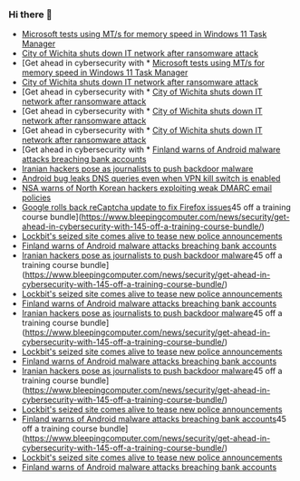 ### Hi there 👋

<!--START_SECTION:feed-->
* [Microsoft tests using MT/s for memory speed in Windows 11 Task Manager](https://www.bleepingcomputer.com/news/microsoft/microsoft-tests-using-mt-s-for-memory-speed-in-windows-11-task-manager/)
* [City of Wichita shuts down IT network after ransomware attack](https://www.bleepingcomputer.com/news/security/city-of-wichita-shuts-down-it-network-after-ransomware-attack/)
* [Get ahead in cybersecurity with * [Microsoft tests using MT/s for memory speed in Windows 11 Task Manager](https://www.bleepingcomputer.com/news/microsoft/microsoft-tests-using-mt-s-for-memory-speed-in-windows-11-task-manager/)
* [City of Wichita shuts down IT network after ransomware attack](https://www.bleepingcomputer.com/news/security/city-of-wichita-shuts-down-it-network-after-ransomware-attack/)
* [Get ahead in cybersecurity with * [City of Wichita shuts down IT network after ransomware attack](https://www.bleepingcomputer.com/news/security/city-of-wichita-shuts-down-it-network-after-ransomware-attack/)
* [Get ahead in cybersecurity with * [City of Wichita shuts down IT network after ransomware attack](https://www.bleepingcomputer.com/news/security/city-of-wichita-shuts-down-it-network-after-ransomware-attack/)
* [Get ahead in cybersecurity with * [City of Wichita shuts down IT network after ransomware attack](https://www.bleepingcomputer.com/news/security/city-of-wichita-shuts-down-it-network-after-ransomware-attack/)
* [Get ahead in cybersecurity with * [Finland warns of Android malware attacks breaching bank accounts](https://www.bleepingcomputer.com/news/security/finland-warns-of-android-malware-attacks-breaching-bank-accounts/)
* [Iranian hackers pose as journalists to push backdoor malware](https://www.bleepingcomputer.com/news/security/iranian-hackers-pose-as-journalists-to-push-backdoor-malware/)
* [Android bug leaks DNS queries even when VPN kill switch is enabled](https://www.bleepingcomputer.com/news/security/android-bug-leaks-dns-queries-even-when-vpn-kill-switch-is-enabled/)
* [NSA warns of North Korean hackers exploiting weak DMARC email policies](https://www.bleepingcomputer.com/news/security/nsa-warns-of-north-korean-hackers-exploiting-weak-dmarc-email-policies/)
* [Google rolls back reCaptcha update to fix Firefox issues](https://www.bleepingcomputer.com/news/security/google-rolls-back-recaptcha-update-to-fix-firefox-issues/)45 off a training course bundle](https://www.bleepingcomputer.com/news/security/get-ahead-in-cybersecurity-with-145-off-a-training-course-bundle/)
* [Lockbit's seized site comes alive to tease new police announcements](https://www.bleepingcomputer.com/news/security/lockbits-seized-site-comes-alive-to-tease-new-police-announcements/)
* [Finland warns of Android malware attacks breaching bank accounts](https://www.bleepingcomputer.com/news/security/finland-warns-of-android-malware-attacks-breaching-bank-accounts/)
* [Iranian hackers pose as journalists to push backdoor malware](https://www.bleepingcomputer.com/news/security/iranian-hackers-pose-as-journalists-to-push-backdoor-malware/)45 off a training course bundle](https://www.bleepingcomputer.com/news/security/get-ahead-in-cybersecurity-with-145-off-a-training-course-bundle/)
* [Lockbit's seized site comes alive to tease new police announcements](https://www.bleepingcomputer.com/news/security/lockbits-seized-site-comes-alive-to-tease-new-police-announcements/)
* [Finland warns of Android malware attacks breaching bank accounts](https://www.bleepingcomputer.com/news/security/finland-warns-of-android-malware-attacks-breaching-bank-accounts/)
* [Iranian hackers pose as journalists to push backdoor malware](https://www.bleepingcomputer.com/news/security/iranian-hackers-pose-as-journalists-to-push-backdoor-malware/)45 off a training course bundle](https://www.bleepingcomputer.com/news/security/get-ahead-in-cybersecurity-with-145-off-a-training-course-bundle/)
* [Lockbit's seized site comes alive to tease new police announcements](https://www.bleepingcomputer.com/news/security/lockbits-seized-site-comes-alive-to-tease-new-police-announcements/)
* [Finland warns of Android malware attacks breaching bank accounts](https://www.bleepingcomputer.com/news/security/finland-warns-of-android-malware-attacks-breaching-bank-accounts/)
* [Iranian hackers pose as journalists to push backdoor malware](https://www.bleepingcomputer.com/news/security/iranian-hackers-pose-as-journalists-to-push-backdoor-malware/)45 off a training course bundle](https://www.bleepingcomputer.com/news/security/get-ahead-in-cybersecurity-with-145-off-a-training-course-bundle/)
* [Lockbit's seized site comes alive to tease new police announcements](https://www.bleepingcomputer.com/news/security/lockbits-seized-site-comes-alive-to-tease-new-police-announcements/)
* [Finland warns of Android malware attacks breaching bank accounts](https://www.bleepingcomputer.com/news/security/finland-warns-of-android-malware-attacks-breaching-bank-accounts/)45 off a training course bundle](https://www.bleepingcomputer.com/news/security/get-ahead-in-cybersecurity-with-145-off-a-training-course-bundle/)
* [Lockbit's seized site comes alive to tease new police announcements](https://www.bleepingcomputer.com/news/security/lockbits-seized-site-comes-alive-to-tease-new-police-announcements/)
* [Finland warns of Android malware attacks breaching bank accounts](https://www.bleepingcomputer.com/news/security/finland-warns-of-android-malware-attacks-breaching-bank-accounts/)
<!--END_SECTION:feed-->

<!--
**frankenk/frankenk** is a ✨ _special_ ✨ repository because its `README.md` (this file) appears on your GitHub profile.

Here are some ideas to get you started:

- 🔭 I’m currently working on ...
- 🌱 I’m currently learning ...
- 👯 I’m looking to collaborate on ...
- 🤔 I’m looking for help with ...
- 💬 Ask me about ...
- 📫 How to reach me: ...
- 😄 Pronouns: ...
- ⚡ Fun fact: ...
-->



